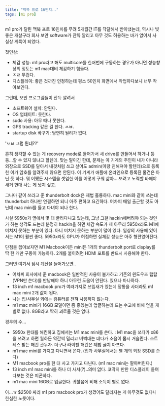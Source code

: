 ```yaml
---
title: "맥북 프로 16인치.."
tags: [m1 pro]
---
```


m1 pro가 달린 맥북 프로 16인치를 무려 5개월간 IT를 닥달해서 받아냈는데, 역시나 빛좋은 개살구라 회사 보안 software가 잔뜩 깔리고 아무 것도 허용하는 바가 없어서 사실상 계륵이 되었다.

첫인상:
- 체감 성능: m1 pro라고 해도 multicore를 한꺼번에 구동하는 경우가 아니면 성능향상의 정도는 m1 mac대비 체감하기 힘들다. 
- ㅈㄹ 무겁다.
- 디스플레이: 좋은 것까진 인정하는데 평소 50인치 화면에서 작업하다보니 너무 작아보인다.

그런데, 보안 프로그램들이 잔득 깔려서
- 소프트웨어 설치: 안된다.
- OS 업데이트: 못한다. 
- sudo 사용: 아무 때나 못한다.
- GPS tracking 같은 걸 한다. ㅆㅂ.
- startup disk 바꾸기: 당연히 될리가 없다.

'ㅆㅂ 그럼 뭔데??'

흔히 생각할 수 있는 게 recovery mode로 들어가서 새 drive를 만들어서 하거나 등등...할 수 있지 않냐고 할텐데. 맞는 말이긴 한데, 문제는 이 기계의 주인이 내가 아니라 외장으로 SSD를 달아서 내것처럼 쓰고 싶어도 admin(이랑 친해져야 할텐데)으로 등록한 이가 암호를 알려주지 않으면 안된다. 이 기계가 애플에 온라인으로 등록된 물건은 아닌 듯 하다. 뭐 어쨌든 시스템을 셋업한 이를 어떻게 구워 삶아....보려고 노력할 바에야 새거 한대 사는 게 낫지 싶고.

그나마 같이 쓰라고 준 thunderbolt dock은 제법 훌륭하다. mac mini와 같이 쓰는데 thunderbolt 하나만 연결하면 되니 아주 편하고 요긴하다. 어차피 매일 출근할 것도 아닌데 mac mini를 들고 다녀야 되나 한다.

사실 5950x가 옆에서 몇 대 굴러다니고 있는데, 그냥 그걸 hackin해버려야 되는 것인가 하는 생각도 드는데 분명히 hackin을 하면 체감 속도가 제 아무리 5950x라도 M1에 미치지 못하는 부분이 있다. 아니 미치지 못하는 부분이 많이 있다. 일상의 사용에 있어서는 M1이 훨씬 좋다. 5950x라도 GPU가 허접하면 실체감 성능은 아주 형편없어진다.

단점을 꼽아보자면 M1 Macbook이든 mini든 1개의 thunderbolt port로 display를 딱 한 개만 구동이 가능하다. 2개를 붙이려면 HDMI 포트를 반드시 사용해야 한다. 

그러면 여기서 잠시 계산을 들어가보면..

- 어차피 회사에서 준 macbook은 일반적인 사용이 불가하고 기존의 윈도우즈 랩탑 (VPN만 쓴다)를 반납해야 하니 아무런 도움이 안된다. 있으나 마나하다.
- 13 inch m1 macbook pro가 여러가지로 쓰임새가 있는데 깡통을 사더라도 m1 mac mini 2개 값이 된다.
- 나는 집/사무실 외에는 컴퓨터를 전혀 사용하지 않는다.
- m1 mac mini가 16GB 모델이면 좀 좋겠는데 업글하는데 드는 수고에 비해 얻을 게 별로 없다. 8GB라고 딱히 괴로울 것은 없다.

경우의 수...
- 5950x 한대를 해킨하고 집에서는 M1 mac mini를 쓴다. : M1 mac을 쓰다가 x86을 쓰려고 하면 뭘하든 약간씩 밀리고 버벅대는 데다가 소음이 몹시 거슬린다. 스트레스 받는 해킨 관두자. 더구나 라이젠 해킨은 제법 골치 아프다.
- m1 mac mini를 가지고 다니면서 쓴다. (집과 사무실에서는 별 개의 외장 SSD를 쓴다)
- M1 macbook pro를 한 대 사고 가지고 다닌다. (m1 mac mini는 팔아버린다.)
- 13 inch m1 mac mini를 하나 더 사서(?)..의미 없다. 코딱지 만한 디스플레이 들여다보는 것은 피곤하다.
- m1 mac mini 16GB로 업글한다. 귀찮음에 비해 소득이 별로 없다.

아...ㅠ $2500 짜리 m1 pro macbook pro가 생겼어도 달라지는 게 아무것도 없다니 한심한 노릇이다.

